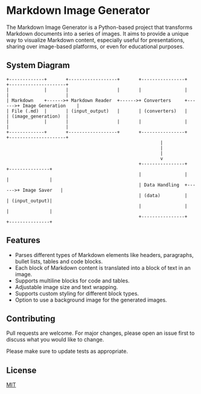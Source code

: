 # Markdown Image Generator

The Markdown Image Generator is a Python-based project that transforms Markdown documents into a series of images. It aims to provide a unique way to visualize Markdown content, especially useful for presentations, sharing over image-based platforms, or even for educational purposes.

## System Diagram

```
+-------------+       +------------------+       +----------------+       +---------------------+
|             |       |                  |       |                |       |                     |
| Markdown    +------>+ Markdown Reader  +------>+ Converters     +------>+ Image Generation    |
| File (.md)  |       | (input_output)   |       | (converters)   |       | (image_generation)  |
|             |       |                  |       |                |       |                     |
+-------------+       +------------------+       +----------------+       +---------------------+
                                                         |       
                                                         |       
                                                         |       
                                                         v       
                                                 +----------------+       +---------------+
                                                 |                |       |               |
                                                 | Data Handling  +------>+ Image Saver   |
                                                 | (data)         |       | (input_output)|
                                                 |                |       |               |
                                                 +----------------+       +---------------+
```

## Features

- Parses different types of Markdown elements like headers, paragraphs, bullet lists, tables and code blocks.
- Each block of Markdown content is translated into a block of text in an image.
- Supports multiline blocks for code and tables.
- Adjustable image size and text wrapping.
- Supports custom styling for different block types.
- Option to use a background image for the generated images.

## Contributing
Pull requests are welcome. For major changes, please open an issue first to discuss what you would like to change.

Please make sure to update tests as appropriate.

## License
[MIT](https://choosealicense.com/licenses/mit/)
